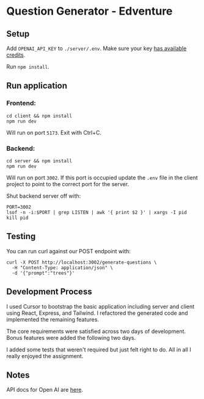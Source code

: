 # Question Generator - Edventure
## Setup
Add `OPENAI_API_KEY` to `./server/.env`. Make sure your key [has available credits](https://platform.openai.com/settings/organization/billing/overview).

Run `npm install`.

## Run application
### Frontend:
```
cd client && npm install
npm run dev
```
Will run on port `5173`. Exit with Ctrl+C.

### Backend:
```
cd server && npm install
npm run dev
```
Will run on port `3002`. If this port is occupied update the `.env` file in the client project to point to the correct port for the server.

Shut backend server off with:
```
PORT=3002
lsof -n -i:$PORT | grep LISTEN | awk '{ print $2 }' | xargs -I pid kill pid
```

## Testing
You can run curl against our POST endpoint with:
```
curl -X POST http://localhost:3002/generate-questions \
  -H "Content-Type: application/json" \
  -d '{"prompt":"trees"}'
```

## Development Process
I used Cursor to bootstrap the basic application including server and client using React, Express, and Tailwind. I refactored the generated code and implemented the remaining features.

The core requirements were satisfied across two days of development. Bonus features were added the following two days.

I added some tests that weren't required but just felt right to do. All in all I really enjoyed the assignment.

## Notes
API docs for Open AI are [here](https://platform.openai.com/docs/overview).